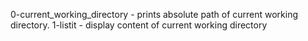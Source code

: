 0-current_working_directory - prints absolute path of current working directory.
1-listit - display content of current working directory


